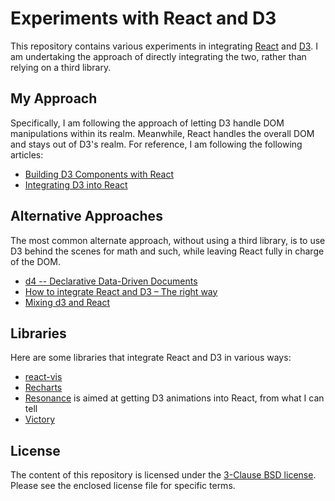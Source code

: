 # Experiments with React and D3

This repository contains various experiments in integrating [React][11] and [D3][10]. I am undertaking the approach of directly integrating the two, rather than relying on a third library.

[10]: https://d3js.org/
[11]: https://facebook.github.io/react/

## My Approach

Specifically, I am following the approach of letting D3 handle DOM manipulations within its realm. Meanwhile, React handles the overall DOM and stays out of D3's realm. For reference, I am following the following articles:

- [Building D3 Components with React][1]
- [Integrating D3 into React][2]

[1]: https://hackernoon.com/building-d3-components-with-react-7510e4743288
[2]: http://eng.wealthfront.com/2017/02/14/integrating-d3-into-react/

## Alternative Approaches

The most common alternate approach, without using a third library, is to use D3 behind the scenes for math and such, while leaving React fully in charge of the DOM.

- [d4 -- Declarative Data-Driven Documents][3]
- [How to integrate React and D3 – The right way][4]
- [Mixing d3 and React][5]

[3]: https://github.com/joelburget/d4
[4]: http://www.adeveloperdiary.com/react-js/integrate-react-and-d3/
[5]: http://www.macwright.org/2016/10/11/d3-and-react.html

## Libraries

Here are some libraries that integrate React and D3 in various ways:

- [react-vis][6]
- [Recharts][7]
- [Resonance][8] is aimed at getting D3 animations into React, from what I can tell
- [Victory][9]

[6]: https://github.com/uber/react-vis
[7]: http://recharts.org/#/en-US/
[8]: https://sghall.github.io/resonance/#/
[9]: https://formidable.com/open-source/victory/

## License

The content of this repository is licensed under the [3-Clause BSD license][12]. Please see the enclosed license file for specific terms.

[12]: https://opensource.org/licenses/BSD-3-Clause
